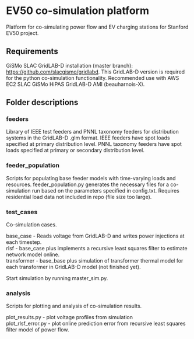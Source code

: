 # EV50 co-simulation platform

Platform for co-simulating power flow and EV charging stations for Stanford EV50 project. 


## Requirements

GiSMo SLAC GridLAB-D installation (master branch): https://github.com/slacgismo/gridlabd. This GridLAB-D version is required for the python co-simulation functionality. Recommended use with AWS EC2 SLAC GiSMo HiPAS GridLAB-D AMI (beauharnois-X).

## Folder descriptions

### feeders

Library of IEEE test feeders and PNNL taxonomy feeders for distribution systems in the GridLAB-D .glm format.
IEEE feeders have spot loads specified at primary distribution level. PNNL taxonomy feeders have spot loads specified at primary or secondary distribution level.


### feeder_population

Scripts for populating base feeder models with time-varying loads and resources. feeder_population.py generates the necessary files for a co-simulation run based on the parameters specified in config.txt. Requires residential load data not included in repo (file size too large).


### test_cases

Co-simulation cases. 

base_case - Reads voltage from GridLAB-D and writes power injections at each timestep.  
rlsf - base_case plus implements a recursive least squares filter to estimate network model online.  
transformer - base_base plus simulation of transformer thermal model for each transformer in GridLAB-D model (not finished yet).  

Start simulation by running master_sim.py.


### analysis

Scripts for plotting and analysis of co-simulation results.

plot_results.py - plot voltage profiles from simulation  
plot_rlsf_error.py - plot online prediction error from recursive least squares filter model of power flow.  